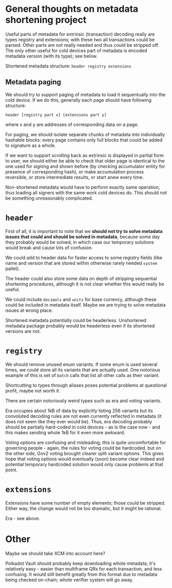 # General thoughts on metadata shortening project

Useful parts of metadata for extrinsic (transaction) decoding really are types registry and extensions; with these two all transactions could be parsed. Other parts are not really needed and thus could be stripped off. The only other useful for cold devices part of metadata is encoded metadata version (with its type); see below.

Shortened metadata structure: `header registry extensions`

## Metadata paging

We should try to support paging of metadata to load it sequentually into the cold device. If we do this, generally each page should have following structure:

`header [registry part x] [extensions part y]`

where x and y are addresses of corresponding data on a page.

For paging, we should isolate separate chunks of metadata into individually hashable blocks: every page contains only full blocks that could be added to signature as a whole.

If we want to support scrolling back as extrinsic is displayed in partial form to user, we should either be able to check that older page is identical to the one used for signing and shown before (by checking accumulator entity for presence of corresponding hash), or make accumulation process reversible, or store intermediate results, or start anew every time.

Non-shortened metadata would have to perform exactly same operation, thus loading all signers with the same work cold devices do. This should not be something unreasonably complicated.

# `header`

First of all, it is important to note that we **should not try to solve metadata issues that could and should be solved in metadata**, because some day they probably would be solved, in which case our temporary solutions would break and cause lots of confusion.

We could add to header data for faster access to some registry fields (like name and version that are stored within otherwise rarely needed `system` pallet).

The header could also store some data on depth of stripping sequential shortening procedures, although it is not clear whether this would really be useful.

We could include `decimals` and `units` for base currency, although these could be included in metadata itself. Maybe we are trying to solve metadata issues at wrong place.

Shortened metadata potentially could be headerless. Unshortened metadata package probably would be headerless even if its shortened versions are not.

# `registry`

We should remove unused enum variants. If some enum is used several times, we could store all its variants that are actually used. One notorious example of this is set of `batch` calls that list all other calls as their variant.

Shortcutting to types through aliases poses potential problems at questional profit, maybe not worth it.

There are certain notoriously weird types such as era and voting variants.

Era occupies about 1kB of data by explicitly listing 256 variants but its convoluted decoding rules are not even currently reflected in metadata (it does not seem like they ever would be). Thus, era decoding probably should be partially hard-coded in cold devices - as is the case now - and this makes sending whole 1kB for it even more awkward.

Voting options are confusing and misleading; this is quite uncomfortable for governing people - again, the rules for voting could be hardcoded, but on the other side, Gov2 voting brought clearer split variant options. This gives hope that voting options would eventually (soon) become clear indeed and potential temporary hardcoded solution would only cause problems at that point.

# `extensions`

Extensions have some number of empty elements; those could be stripped. Either way, the change would not be too dramatic, but it might be rational.

Era - see above.

# Other

Maybe we should take XCM into account here?

Polkadot Vault should probably keep downloading whole metadata; it's relatively easy - easier than multiframe QRs for each transaction, and less confusing. It would still benefit greatly from this format due to metadata being checked on-chain; whole verifier system will go away.
